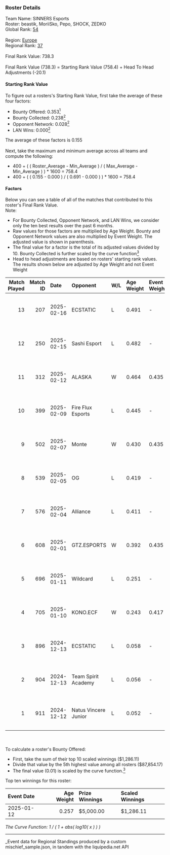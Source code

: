 ### Roster Details<br />
Team Name: SINNERS Esports<br />
Roster: beastik, MoriiSko, Pepo, SHOCK, ZEDKO<br />
Global Rank: [54](../../standings_global_2025_06_02.md)<br />
<br />
Region: [Europe]( ../../standings_europe_2025_06_02.md)<br />
Regional Rank: [37]( ../../standings_europe_2025_06_02.md)<br />
<br />
Final Rank Value:  738.3<br />
<br />
Final Rank Value (738.3) = Starting Rank Value (758.4) + Head To Head Adjustments (-20.1)<br />

#### Starting Rank Value<br />
To figure out a rosters's Starting Rank Value, first take the average of these four factors:<br />
- Bounty Offered: 0.353[<sup>1</sup>](#table2)
- Bounty Collected: 0.238[<sup>2</sup>](#table1)
- Opponent Network: 0.028[<sup>2</sup>](#table1)
- LAN Wins: 0.000[<sup>2</sup>](#table1)

The average of these factors is 0.155<br />
<br />
Next, take the maximum and minimum average across all teams and compute the following:<br />
- 400 + ( ( Roster_Average - Min_Average ) / ( Max_Average - Min_Average ) ) * 1600 = 758.4
- 400 + ( ( 0.155 - 0.000 ) / ( 0.691 - 0.000 ) ) * 1600 = 758.4


#### Factors<br />
Below you can see a table of all of the matches that contributed to this roster's Final Rank Value.<br />
Note:<br />

- For Bounty Collected, Opponent Network, and LAN Wins, we consider only the ten best results over the past 6 months.
- Raw values for those factors are multiplied by Age Weight. Bounty and Opponent Network values are also multiplied by Event Weight. The adjusted value is shown in parenthesis.
- The final value for a factor is the total of its adjusted values divided by 10. Bounty Collected is further scaled by the curve function[<sup>3</sup>](#curveFunction)
- Head to head adjustments are based on rosters' starting rank values. The results shown below are adjusted by Age Weight and not Event Weight
<span id="table1"></span><br />


| Match Played | Match ID | Date       | Opponent             | W/L | Age Weight | Event Weight | Bounty Collected | Opponent Network | LAN Wins  | H2H Adj. | Roster                                 |
| -: | -: | :- | :- | :- | :- | :- | :- | :- | :- | -: | :- |
|           13 |      207 | 2025-02-16 | ECSTATIC             | L   | 0.491      | -            | -                | -                | -         |    -8.25 | beastik, MoriiSko, Pepo, SHOCK, ZEDKO  |
|           12 |      250 | 2025-02-15 | Sashi Esport         | L   | 0.482      | -            | -                | -                | -         |    -7.97 | beastik, MoriiSko, Pepo, SHOCK, ZEDKO  |
|           11 |      312 | 2025-02-12 | ALASKA               | W   | 0.464      | 0.435        | 0.026 (0.005)    | 0.560 (0.113)    | 0 (0.000) |    10.96 | beastik, MoriiSko, Pepo, SHOCK, ZEDKO  |
|           10 |      399 | 2025-02-09 | Fire Flux Esports    | L   | 0.445      | -            | -                | -                | -         |    -7.14 | beastik, MoriiSko, Pepo, SHOCK, ZEDKO  |
|            9 |      502 | 2025-02-07 | Monte                | W   | 0.430      | 0.435        | 0.004 (0.001)    | 0.367 (0.069)    | 0 (0.000) |     6.53 | beastik, MoriiSko, Pepo, SHOCK, ZEDKO  |
|            8 |      539 | 2025-02-05 | OG                   | L   | 0.419      | -            | -                | -                | -         |    -9.46 | beastik, MoriiSko, Pepo, SHOCK, ZEDKO  |
|            7 |      576 | 2025-02-04 | Alliance             | L   | 0.411      | -            | -                | -                | -         |    -9.56 | beastik, MoriiSko, Pepo, SHOCK, ZEDKO  |
|            6 |      608 | 2025-02-01 | GTZ.ESPORTS          | W   | 0.392      | 0.435        | 0.002 (0.000)    | 0.254 (0.043)    | 0 (0.000) |     6.21 | beastik, MoriiSko, Pepo, SHOCK, ZEDKO  |
|            5 |      696 | 2025-01-11 | Wildcard             | L   | 0.251      | -            | -                | -                | -         |    -0.79 | beastik, MoriiSko, Pepo, SHOCK, ZEDKO  |
|            4 |      705 | 2025-01-10 | KONO.ECF             | W   | 0.243      | 0.417        | 0.000 (0.000)    | 0.533 (0.054)    | 0 (0.000) |     1.79 | beastik, MoriiSko, Pepo, SHOCK, ZEDKO  |
|            3 |      896 | 2024-12-13 | ECSTATIC             | L   | 0.058      | -            | -                | -                | -         |    -0.93 | beastik, majky, MoriiSko, oskar, SHOCK |
|            2 |      904 | 2024-12-13 | Team Spirit Academy  | L   | 0.056      | -            | -                | -                | -         |    -0.88 | beastik, majky, MoriiSko, oskar, SHOCK |
|            1 |      911 | 2024-12-12 | Natus Vincere Junior | L   | 0.052      | -            | -                | -                | -         |    -0.63 | beastik, majky, MoriiSko, oskar, SHOCK |

<br />
<span id="table2"></span><br />
To calculate a roster's Bounty Offered:<br />

- First, take the sum of their top 10 scaled winnings ($1,286.11)
- Divide that value by the 5th highest value among all rosters ($87,854.17)
- The final value (0.01) is scaled by the curve function.[<sup>3</sup>](#curveFunction)

Top ten winnings for this roster:<br />

| Event Date | Age Weight | Prize Winnings | Scaled Winnings |
| :- | -: | :- | :- |
| 2025-01-12 |      0.257 | $5,000.00      | $1,286.11       |


<span id="curveFunction"></span>_The Curve Function: 1 / ( 1 + abs( log10( x ) ) )_<br />

---
_Event data for Regional Standings produced by a custom mischief_sample.json, in tandem with the liquipedia.net API<br />
